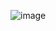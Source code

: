 ![image](https://github.com/SWEG-2015EC-Batch/FoP-I-Exercises-Solution/assets/73167960/34d02500-16eb-4b60-a191-dff55e2450d8)
